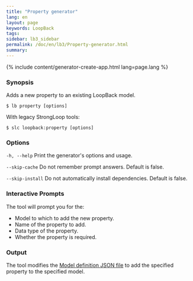 ```yaml
---
title: "Property generator"
lang: en
layout: page
keywords: LoopBack
tags:
sidebar: lb3_sidebar
permalink: /doc/en/lb3/Property-generator.html
summary:
---
```


{% include content/generator-create-app.html lang=page.lang %}

### Synopsis

Adds a new property to an existing LoopBack model.

```
$ lb property [options]
```

With legacy StrongLoop tools:

```
$ slc loopback:property [options]
```

### Options

`-h, --help`
Print the generator's options and usage.

`--skip-cache`
Do not remember prompt answers. Default is false.

`--skip-install`
Do not automatically install dependencies. Default is false.

### Interactive Prompts

The tool will prompt you for the:

*   Model to which to add the new property.
*   Name of the property to add.
*   Data type of the property.
*   Whether the property is required.

### Output

The tool modifies the [Model definition JSON file](Model-definition-JSON-file.html) to add the specified property to the specified model.
